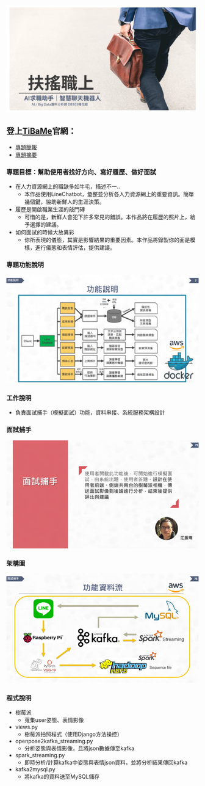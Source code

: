 ![](https://github.com/SevenMilk/TiBaMe_Project/blob/master/images/%E5%B0%81%E9%9D%A2.png)
## 登上[TiBaMe](https://www.tibame.com/coursegoodjob/bigdata?path=works/works_JobHunter.html)官網：
* [專題簡報](https://reurl.cc/QdYx1M)
* [專題摘要](https://reurl.cc/E7VeOm)

### 專題目標：幫助使用者找好方向、寫好履歷、做好面試
* 在人力資源網上的職缺多如牛毛，描述不一..
   * 本作品使用LineChatbot，彙整並分析各人力資源網上的重要資訊。簡單幾個鍵，協助新鮮人的生涯決策。
* 履歷是開啟職業生涯的敲門磚
   * 可惜的是，新鮮人會犯下許多常見的錯誤。本作品將在履歷的照片上，給予選擇的建議。
* 如何面試的時候大放異彩
   * 你所表現的儀態，其實是影響結果的重要因素。本作品將錄製你的面是模樣，進行儀態和表情評估，提供建議。
### 專題功能說明
![](https://github.com/SevenMilk/TiBaMe_Project/blob/master/images/%E6%9E%B6%E6%A7%8B%E5%9C%96.png)
### 工作說明
* 負責面試捕手（模擬面試）功能，資料串接、系統服務架構設計
### 面試捕手
![](https://github.com/SevenMilk/TiBaMe_Project/blob/master/images/%E5%B0%81%E9%9D%A22.png)
### 架構圖
![](https://github.com/SevenMilk/TiBaMe_Project/blob/master/images/%E9%9D%A2%E8%A9%A6%E6%8D%95%E6%89%8B%E6%9E%B6%E6%A7%8B%E5%9C%96.png)
### 程式說明
* 樹莓派   
    * 蒐集user姿態、表情影像  
* views.py   
    * 樹莓派拍照程式（使用Django方法操控）  
* openpose2kafka_streaming.py   
    * 分析姿態與表情影像，且將json數據傳至kafka  
* spark_streaming.py   
    * 即時分析/計算kafka中姿態與表情json資料，並將分析結果傳回kafka  
* kafka2mysql.py  
    * 將kafka的資料送至MySQL儲存  
